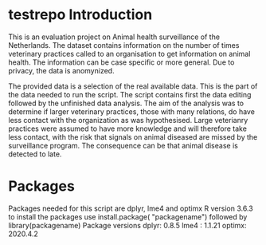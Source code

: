 # testrepo Introduction

This is an evaluation project on Animal health surveillance of the Netherlands. 
The dataset contains information on the number of times veterinary practices called to an organisation 
to get information on animal health. The information can be case specific or more general. Due to privacy, the data is anomynized.

The provided data is a selection of the real available data. This is the part of the data needed to run the script. 
The script contains first the data editing followed by the unfinished data analysis. The aim of the analysis was to determine if 
larger veterinary practices, those with many relations, do have less contact with the organization as was hypothesised. 
Large veterianry practices were assumed to have more knowledge and will therefore take less contact, with the risk that signals on
animal diseased are missed by the surveillance program. The consequence can be that animal disease is detected to late. 

# Packages
Packages needed for this script are dplyr, lme4 and optimx
R version 3.6.3
to install the packages use install.package( "packagename")
followed by library(packagename) 
Package versions
dplyr: 0.8.5
lme4 : 1.1.21
optimx: 2020.4.2
